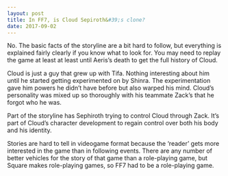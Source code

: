 ```yaml
---
layout: post
title: In FF7, is Cloud Sepiroth&#39;s clone?
date: 2017-09-02
---
```


<p>No. The basic facts of the storyline are a bit hard to follow, but everything is explained fairly clearly if you know what to look for. You may need to replay the game at least at least until Aeris’s death to get the full history of Cloud.</p><p>Cloud is just a guy that grew up with Tifa. Nothing interesting about him until he started getting experimented on by Shinra. The experimentation gave him powers he didn’t have before but also warped his mind. Cloud’s personality was mixed up so thoroughly with his teammate Zack’s that he forgot who he was.</p><p>Part of the storyline has Sephiroth trying to control Cloud through Zack. It’s part of Cloud’s character development to regain control over both his body and his identity.</p><p>Stories are hard to tell in videogame format because the ‘reader’ gets more interested in the game than in following events. There are any number of better vehicles for the story of that game than a role-playing game, but Square makes role-playing games, so FF7 had to be a role-playing game.</p>
